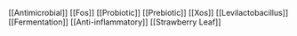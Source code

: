 [[Antimicrobial]]
[[Fos]]
[[Probiotic]]
[[Prebiotic]]
[[Xos]]
[[Levilactobacillus]]
[[Fermentation]]
[[Anti-inflammatory]]
[[Strawberry Leaf]]

